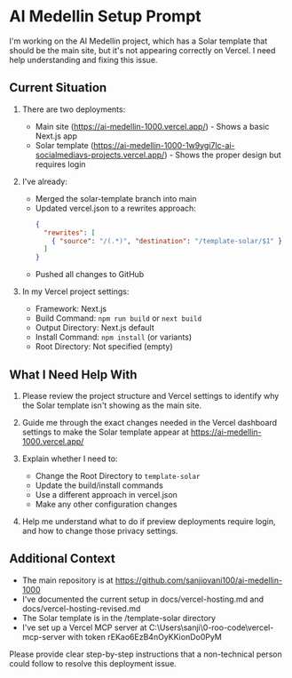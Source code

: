 # AI Medellin Setup Prompt

I'm working on the AI Medellin project, which has a Solar template that should be the main site, but it's not appearing correctly on Vercel. I need help understanding and fixing this issue.

## Current Situation

1. There are two deployments:
   - Main site (https://ai-medellin-1000.vercel.app/) - Shows a basic Next.js app
   - Solar template (https://ai-medellin-1000-1w9ygi7lc-ai-socialmediavs-projects.vercel.app/) - Shows the proper design but requires login

2. I've already:
   - Merged the solar-template branch into main
   - Updated vercel.json to a rewrites approach:
     ```json
     {
       "rewrites": [
         { "source": "/(.*)", "destination": "/template-solar/$1" }
       ]
     }
     ```
   - Pushed all changes to GitHub

3. In my Vercel project settings:
   - Framework: Next.js
   - Build Command: `npm run build` or `next build`
   - Output Directory: Next.js default
   - Install Command: `npm install` (or variants)
   - Root Directory: Not specified (empty)

## What I Need Help With

1. Please review the project structure and Vercel settings to identify why the Solar template isn't showing as the main site.

2. Guide me through the exact changes needed in the Vercel dashboard settings to make the Solar template appear at https://ai-medellin-1000.vercel.app/

3. Explain whether I need to:
   - Change the Root Directory to `template-solar`
   - Update the build/install commands
   - Use a different approach in vercel.json
   - Make any other configuration changes

4. Help me understand what to do if preview deployments require login, and how to change those privacy settings.

## Additional Context

- The main repository is at https://github.com/sanjiovani100/ai-medellin-1000
- I've documented the current setup in docs/vercel-hosting.md and docs/vercel-hosting-revised.md
- The Solar template is in the /template-solar directory
- I've set up a Vercel MCP server at C:\Users\sanji\0-roo-code\vercel-mcp-server with token rEKao6EzB4nOyKKionDo0PyM

Please provide clear step-by-step instructions that a non-technical person could follow to resolve this deployment issue.